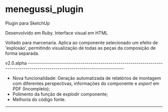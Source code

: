 # menegussi_plugin
Plugin para SketchUp

Desenvolvido em Ruby. Interface visual em HTML

Voltado para marcenaria. Aplica ao componente selecionado um efeito de 'explosão', permitindo visualização de todas as peças da composição de forma separada.

v2.0.alpha ------------------------------------------------------------------------------------------------------------------------------

- Nova funcionalidade:
    Geração automatizada de relatórios de montagem com diferentes perspectivas, informações do componente e _export_ em PDF (Incompleto);
- Polimento da função de explodir componente;
- Melhoria do código fonte.

-----------------------------------------------------------------------------------------------------------------------------------------
  
